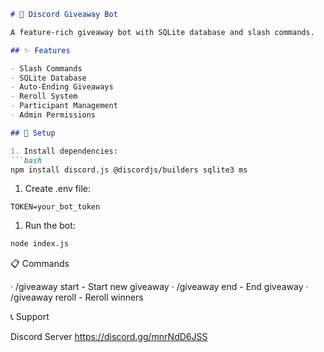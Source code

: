 ```markdown
# 🎉 Discord Giveaway Bot

A feature-rich giveaway bot with SQLite database and slash commands.

## ✨ Features

- Slash Commands
- SQLite Database  
- Auto-Ending Giveaways
- Reroll System
- Participant Management
- Admin Permissions

## 🚀 Setup

1. Install dependencies:
```bash
npm install discord.js @discordjs/builders sqlite3 ms
```

1. Create .env file:

```env
TOKEN=your_bot_token
```

1. Run the bot:

```bash
node index.js
```

📋 Commands

· /giveaway start - Start new giveaway
· /giveaway end - End giveaway
· /giveaway reroll - Reroll winners

📞 Support

Discord Server
https://discord.gg/mnrNdD6JSS
